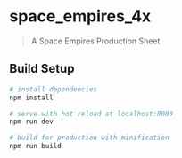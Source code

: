 # space_empires_4x

> A Space Empires Production Sheet

## Build Setup

``` bash
# install dependencies
npm install

# serve with hot reload at localhost:8080
npm run dev

# build for production with minification
npm run build
```
